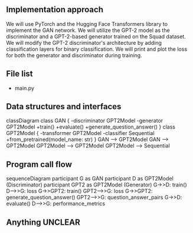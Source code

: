 ## Implementation approach

We will use PyTorch and the Hugging Face Transformers library to implement the GAN network. We will utilize the GPT-2 model as the discriminator and a GPT-2-based generator trained on the Squad dataset. We will modify the GPT-2 discriminator's architecture by adding classification layers for binary classification. We will print and plot the loss for both the generator and discriminator during training.

## File list

- main.py

## Data structures and interfaces


classDiagram
    class GAN {
        -discriminator GPT2Model
        -generator GPT2Model
        +train() 
        +evaluate() 
        +generate_question_answer() 
    }
    class GPT2Model {
        -transformer GPT2Model
        -classifier Sequential
        +from_pretrained(model_name: str)
    }
    GAN --> GPT2Model
    GAN --> GPT2Model
    GPT2Model --> GPT2Model
    GPT2Model --> Sequential


## Program call flow


sequenceDiagram
    participant G as GAN
    participant D as GPT2Model (Discriminator)
    participant GPT2 as GPT2Model (Generator)
    G->>D: train()
    D-->>G: loss
    G->>GPT2: train()
    GPT2-->>G: loss
    G->>GPT2: generate_question_answer()
    GPT2-->>G: question_answer_pairs
    G->>D: evaluate()
    D-->>G: performance_metrics


## Anything UNCLEAR



